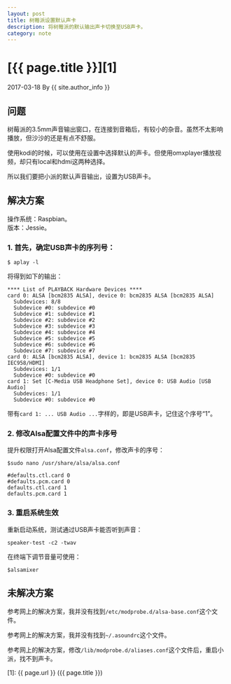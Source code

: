 ```yaml
---
layout: post
title: 树莓派设置默认声卡
description: 将树莓派的默认输出声卡切换至USB声卡。
category: note
---
```


# [{{ page.title }}][1]
2017-03-18 By {{ site.author_info }}

## 问题

树莓派的3.5mm声音输出窗口，在连接到音箱后，有较小的杂音。虽然不太影响播放，但沙沙的还是有点不舒服。

使用kodi的时候，可以使用在设置中选择默认的声卡。但使用omxplayer播放视频，却只有local和hdmi这两种选择。

所以我们要把小派的默认声音输出，设置为USB声卡。

## 解决方案

操作系统：Raspbian。  
版本：Jessie。

### 1. 首先，确定USB声卡的序列号：

```
$ aplay -l
```

将得到如下的输出：

```
**** List of PLAYBACK Hardware Devices ****
card 0: ALSA [bcm2835 ALSA], device 0: bcm2835 ALSA [bcm2835 ALSA]
  Subdevices: 8/8
  Subdevice #0: subdevice #0
  Subdevice #1: subdevice #1
  Subdevice #2: subdevice #2
  Subdevice #3: subdevice #3
  Subdevice #4: subdevice #4
  Subdevice #5: subdevice #5
  Subdevice #6: subdevice #6
  Subdevice #7: subdevice #7
card 0: ALSA [bcm2835 ALSA], device 1: bcm2835 ALSA [bcm2835 IEC958/HDMI]
  Subdevices: 1/1
  Subdevice #0: subdevice #0
card 1: Set [C-Media USB Headphone Set], device 0: USB Audio [USB Audio]
  Subdevices: 1/1
  Subdevice #0: subdevice #0
```
带有`card 1: ... USB Audio ...`字样的，即是USB声卡，记住这个序号“1”。

### 2. 修改Alsa配置文件中的声卡序号

提升权限打开Alsa配置文件`alsa.conf`，修改声卡的序号：

```
$sudo nano /usr/share/alsa/alsa.conf

#defaults.ctl.card 0
#defaults.pcm.card 0
defaults.ctl.card 1
defaults.pcm.card 1
```

### 3. 重启系统生效

重新启动系统，测试通过USB声卡能否听到声音：

```
speaker-test -c2 -twav
```

在终端下调节音量可使用：

```
$alsamixer
```

## 未解决方案

参考网上的解决方案，我并没有找到`/etc/modprobe.d/alsa-base.conf`这个文件。

参考网上的解决方案，我并没有找到`~/.asoundrc`这个文件。

参考网上的解决方案，修改`/lib/modprobe.d/aliases.conf`这个文件后，重启小派，找不到声卡。


[XiaoGuo]: http://guozs.com "XiaoGuo"
[1]: {{ page.url }} ({{ page.title }})
